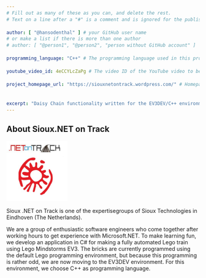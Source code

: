 ```yaml
---
# Fill out as many of these as you can, and delete the rest.
# Text on a line after a "#" is a comment and is ignored for the published page.

author: [ "@hansodenthal" ] # your GitHub user name
# or make a list if there is more than one author
# author: [ "@person1", "@person2", "person without GitHub account" ]

programming_language: "C++" # The programming language used in this project

youtube_video_id: 4eCCYLcZaPg # The video ID of the YouTube video to be displayed with this post

project_homepage_url: "https://siouxnetontrack.wordpress.com/" # Homepage for this project


excerpt: "Daisy Chain functionality written for the EV3DEV/C++ environment. This functionality is needed for our fully automated train layout."
---
```



## About Sioux.NET on Track

<a href="https://siouxnetontrack.wordpress.com/">
<img src="/images/projects/2020-07-17-net-on-track-logo.jpg" class="img-responsive pull-right" width="160">
</a>

Sioux .NET on Track is one of the expertisegroups of Sioux Technologies in Eindhoven (The Netherlands).

We are a group of enthusiastic software engineers who come together after working hours to get experience with Microsoft.NET.
To make learning fun, we develop an application in C# for making a fully automated Lego train using Lego Mindstorms EV3.
The bricks are currently programmed using the default Lego programming environment, but because this programming is rather odd,
we are now moving to the EV3DEV environment. For this environment, we choose C++ as programming language.

